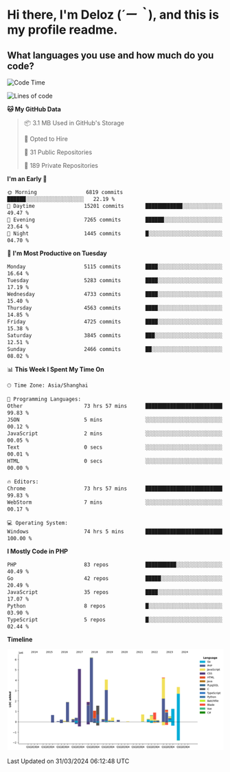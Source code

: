 # **Hi there, I'm Deloz (*´ー｀*), and this is my profile readme.**

## **What languages you use and how much do you code?**

<!--START_SECTION:waka-->
![Code Time](http://img.shields.io/badge/Code%20Time-3%2C639%20hrs%2032%20mins-blue)

![Lines of code](https://img.shields.io/badge/From%20Hello%20World%20I%27ve%20Written-37.5%20million%20lines%20of%20code-blue)

**🐱 My GitHub Data** 

> 📦 3.1 MB Used in GitHub's Storage 
 > 
> 💼 Opted to Hire
 > 
> 📜 31 Public Repositories 
 > 
> 🔑 189 Private Repositories 
 > 
**I'm an Early 🐤** 

```text
🌞 Morning                6819 commits        ██████░░░░░░░░░░░░░░░░░░░   22.19 % 
🌆 Daytime                15201 commits       ████████████░░░░░░░░░░░░░   49.47 % 
🌃 Evening                7265 commits        ██████░░░░░░░░░░░░░░░░░░░   23.64 % 
🌙 Night                  1445 commits        █░░░░░░░░░░░░░░░░░░░░░░░░   04.70 % 
```
📅 **I'm Most Productive on Tuesday** 

```text
Monday                   5115 commits        ████░░░░░░░░░░░░░░░░░░░░░   16.64 % 
Tuesday                  5283 commits        ████░░░░░░░░░░░░░░░░░░░░░   17.19 % 
Wednesday                4733 commits        ████░░░░░░░░░░░░░░░░░░░░░   15.40 % 
Thursday                 4563 commits        ████░░░░░░░░░░░░░░░░░░░░░   14.85 % 
Friday                   4725 commits        ████░░░░░░░░░░░░░░░░░░░░░   15.38 % 
Saturday                 3845 commits        ███░░░░░░░░░░░░░░░░░░░░░░   12.51 % 
Sunday                   2466 commits        ██░░░░░░░░░░░░░░░░░░░░░░░   08.02 % 
```


📊 **This Week I Spent My Time On** 

```text
🕑︎ Time Zone: Asia/Shanghai

💬 Programming Languages: 
Other                    73 hrs 57 mins      █████████████████████████   99.83 % 
JSON                     5 mins              ░░░░░░░░░░░░░░░░░░░░░░░░░   00.12 % 
JavaScript               2 mins              ░░░░░░░░░░░░░░░░░░░░░░░░░   00.05 % 
Text                     0 secs              ░░░░░░░░░░░░░░░░░░░░░░░░░   00.01 % 
HTML                     0 secs              ░░░░░░░░░░░░░░░░░░░░░░░░░   00.00 % 

🔥 Editors: 
Chrome                   73 hrs 57 mins      █████████████████████████   99.83 % 
WebStorm                 7 mins              ░░░░░░░░░░░░░░░░░░░░░░░░░   00.17 % 

💻 Operating System: 
Windows                  74 hrs 5 mins       █████████████████████████   100.00 % 
```

**I Mostly Code in PHP** 

```text
PHP                      83 repos            ██████████░░░░░░░░░░░░░░░   40.49 % 
Go                       42 repos            █████░░░░░░░░░░░░░░░░░░░░   20.49 % 
JavaScript               35 repos            ████░░░░░░░░░░░░░░░░░░░░░   17.07 % 
Python                   8 repos             █░░░░░░░░░░░░░░░░░░░░░░░░   03.90 % 
TypeScript               5 repos             █░░░░░░░░░░░░░░░░░░░░░░░░   02.44 % 
```



**Timeline**

![Lines of Code chart](https://raw.githubusercontent.com/deloz/deloz/main/assets/bar_graph.png)


 Last Updated on 31/03/2024 06:12:48 UTC
<!--END_SECTION:waka-->
